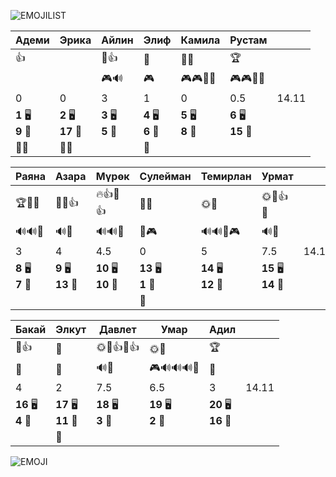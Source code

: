 ![EMOJILIST](EMOJILIST)

| Адеми                 | Эрика                  | Айлин                 | Элиф                  | Камила                | Рустам                 |       |
| --------------------- | ---------------------- | --------------------- | --------------------- | --------------------- | ---------------------- | ----- |
| 👍                    |                        | 💎👍                  | 🏅️                   | 🏅️🏅️                | 🏆                     |       |
|                       |                        | 🎮🔊                  | 🎮                    | 🎮🎮🔔🔔              | 🎮🎮🔔🔔               |       |
| $0$                   | $0$                    | $3$                   | $1$                   | $0$                   | $0.5$                  | 14.11 |
| **1** 🖥️<br>**9** 🏫 | **2** 🖥️<br>**17** 🏫 | **3** 🖥️<br>**5** 🏫 | **4** 🖥️<br>**6** 🏫 | **5** 🖥️<br>**8** 🏫 | **6** 🖥️<br>**15** 🏫 |       |
| 👻👻                  | 👻👻                   |                       | 👻                    |                       |                        |       |

| Раяна                 | Азара                  | Мүрөк                   | Сулейман               | Темирлан                | Урмат                   |       |
| --------------------- | ---------------------- | ----------------------- | ---------------------- | ----------------------- | ----------------------- | ----- |
| 🏆🏅️🏅️              | 💎🏅️👍                | 🔥👍🏅️👍               | 🏅️🏅️                 | 🌞🏅️                   | 🌞🔑👍🏅️               |       |
| 🔊🔊🔔                | 🔊🔔                   | 🔊🔊🔔                  | 👺🎮                   | 🔊🔊🔔🎮                | 🔊🔔                    |       |
| $3$                   | $4$                    | $4.5$                   | $0$                    | $5$                     | $7.5$                   | 14.11 |
| **8** 🖥️<br>**7** 🏫 | **9** 🖥️<br>**13** 🏫 | **10** 🖥️<br>**10** 🏫 | **13** 🖥️<br>**1** 🏫 | **14** 🖥️<br>**12** 🏫 | **15** 🖥️<br>**14** 🏫 |       |
|                       |                        |                         | 👻                     |                         |                         |       |

| Бакай                  | Элкут                   | Давлет                 | Умар                   | Адил                    |       |
| ---------------------- | ----------------------- | ---------------------- | ---------------------- | ----------------------- | ----- |
| 💎👍                   | 🏅️                     | 🌞🔑👍🏅️👍            | 🌞🔑                   | 🏆                      |       |
| 🔔                     | 🔔                      | 🔊🔔                   | 🎮🔊🔊🔊🔔             | 🔔                      |       |
| $4$                    | $2$                     | $7.5$                  | $6.5$                  | $3$                     | 14.11 |
| **16** 🖥️<br>**4** 🏫 | **17** 🖥️<br>**11** 🏫 | **18** 🖥️<br>**3** 🏫 | **19** 🖥️<br>**2** 🏫 | **20** 🖥️<br>**16** 🏫 |       |
|                        | 👻                      |                        |                        |                         |       |

![EMOJI](EMOJI)
